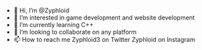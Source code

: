 - 👋 Hi, I’m @Zyphloid
- 👀 I’m interested in game development and website development
- 🌱 I’m currently learning C++
- 💞️ I’m looking to collaborate on any platform
- 📫 How to reach me 
Zyphloid3 on Twitter
Zyphloid on Instagram


<!---
Zyphloid/Zyphloid is a ✨ special ✨ repository because its `README.md` (this file) appears on your GitHub profile.
You can click the Preview link to take a look at your changes.
--->
